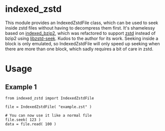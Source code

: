 # indexed_zstd


This module provides an IndexedZstdFile class, which can be used to seek inside zstd files without having to decompress them first.
It's shamelessy based on [indexed_bzip2](https://github.com/mxmlnkn/indexed_bzip2), which was refactored to support [zstd](https://github.com/facebook/zstd) instead of bzip2 using [libzstd-seek](https://github.com/martinellimarco/libzstd-seek).
Kudos to the author for its work.
Seeking inside a block is only emulated, so IndexedZstdFile will only speed up seeking when there are more than one block, which sadly requires a bit of care in zstd.


# Usage

## Example 1

```python3
from indexed_zstd import IndexedZstdFile

file = IndexedZstdFile( "example.zst" )

# You can now use it like a normal file
file.seek( 123 )
data = file.read( 100 )
```
